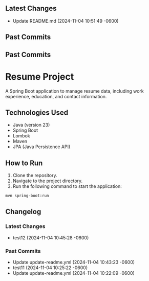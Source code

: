 ## Latest Changes
- Update README.md (2024-11-04 10:51:49 -0600)
## Past Commits
## Past Commits
# Resume Project
A Spring Boot application to manage resume data, including work experience, education, and contact information.

## Technologies Used
- Java (version 23)
- Spring Boot
- Lombok
- Maven
- JPA (Java Persistence API)

## How to Run
1. Clone the repository.
2. Navigate to the project directory.
3. Run the following command to start the application:
```sh
mvn spring-boot:run
```

## Changelog
### Latest Changes
- test12 (2024-11-04 10:45:28 -0600)
### Past Commits
- Update update-readme.yml (2024-11-04 10:43:23 -0600)
- test11 (2024-11-04 10:25:22 -0600)
- Update update-readme.yml (2024-11-04 10:22:09 -0600)

